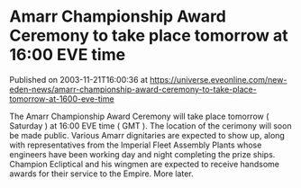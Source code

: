 # Amarr Championship Award Ceremony to take place tomorrow at 16:00 EVE time
Published on 2003-11-21T16:00:36 at https://universe.eveonline.com/new-eden-news/amarr-championship-award-ceremony-to-take-place-tomorrow-at-1600-eve-time

The Amarr Championship Award Ceremony will take place tomorrow ( Saturday ) at 16:00 EVE time ( GMT ). The location of the cerimony will soon be made public. Various Amarr dignitaries are expected to show up, along with representatives from the Imperial Fleet Assembly Plants whose engineers have been working day and night completing the prize ships. Champion Ecliptical and his wingmen are expected to receive handsome awards for their service to the Empire. More later.
